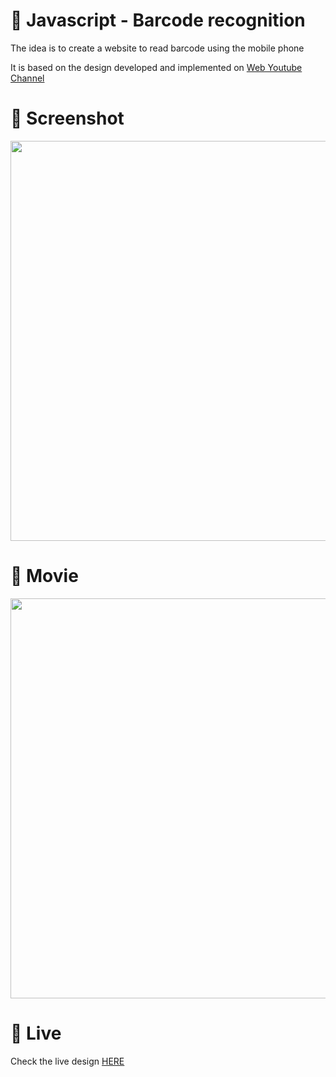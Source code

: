 # 🎨 Javascript - Barcode recognition

The idea is to create a website to read barcode using the mobile phone

It is based on the design developed and implemented  on [Web Youtube Channel](https://www.youtube.com/watch?v=BvhYm0BOLvA)


# 📸 Screenshot
<img src="https://storage.googleapis.com/rfribeiro-javascript/ml-barcode-recognition/presentation.png" width="640">


# 🎥 Movie
<img src="https://storage.googleapis.com/rfribeiro-javascript/ml-barcode-recognition/presentation.gif" width="640">

# 🚀 Live

Check the live design [HERE](https://storage.googleapis.com/rfribeiro-javascript/ml-barcode-recognition/index.html)
